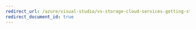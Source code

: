 ```yaml
---
redirect_url: /azure/visual-studio/vs-storage-cloud-services-getting-started-queues
redirect_document_id: true
---
```

